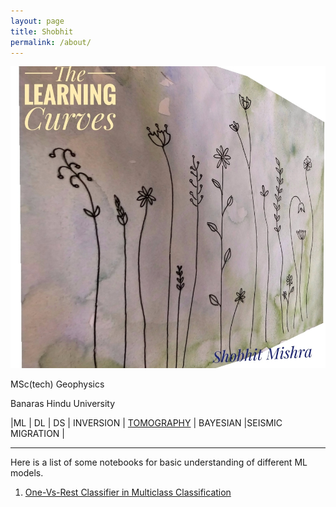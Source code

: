 ```yaml
---
layout: page
title: Shobhit
permalink: /about/
---
```


   

 ![Image](https://github.com/thelearningcurves/my_blog/blob/master/images/Webp.net-resizeimage.jpg?raw=truesy)

 MSc(tech) Geophysics

 Banaras Hindu University


 |ML | DL | DS | INVERSION | [TOMOGRAPHY](https://thelearningcurves.github.io/tomography/) | BAYESIAN |SEISMIC MIGRATION |



------------------------------
Here is a list of some notebooks for basic understanding of different ML models.

1. [One-Vs-Rest Classifier in Multiclass Classification](https://github.com/thelearningcurves/my_blog/blob/master/trial_with_cars.ipynb)
